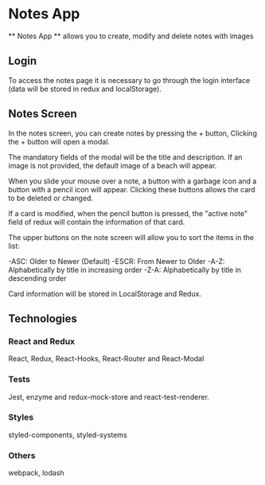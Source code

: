 # Notes App

** Notes App ** allows you to create, modify and delete notes with images

## Login

To access the notes page it is necessary to go through the login interface (data will be stored in redux and localStorage).

## Notes Screen

In the notes screen, you can create notes by pressing the + button, Clicking the + button will open a modal.

The mandatory fields of the modal will be the title and description. If an image is not provided, the default image of a beach will appear.

When you slide your mouse over a note, a button with a garbage icon and a button with a pencil icon will appear. Clicking these buttons allows the card to be deleted or changed.

If a card is modified, when the pencil button is pressed, the "active note" field of redux will contain the information of that card.

The upper buttons on the note screen will allow you to sort the items in the list:

-ASC: Older to Newer (Default)
-ESCR: From Newer to Older
-A-Z: Alphabetically by title in increasing order
-Z-A: Alphabetically by title in descending order

Card information will be stored in LocalStorage and Redux.

## Technologies

### React and Redux

React, Redux, React-Hooks, React-Router and React-Modal

### Tests

Jest, enzyme and redux-mock-store and react-test-renderer.

### Styles

styled-components, styled-systems

### Others

webpack, lodash
